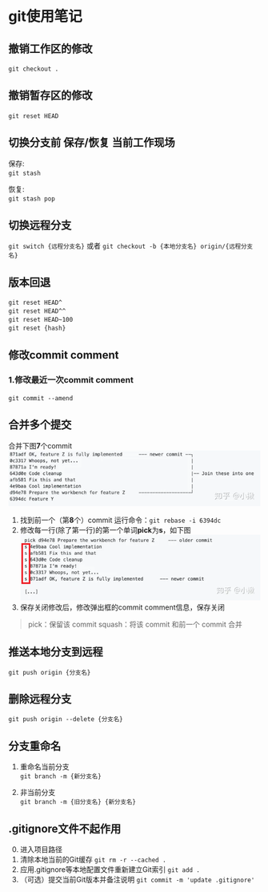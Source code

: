 # git使用笔记

## 撤销工作区的修改

`git checkout .`



## 撤销暂存区的修改

`git reset HEAD`



## 切换分支前 保存/恢复 当前工作现场

保存:  
`git stash`

恢复:  
`git stash pop`



## 切换远程分支

`git switch {远程分支名}`
或者
`git checkout -b {本地分支名} origin/{远程分支名}`

## 版本回退

`git reset HEAD^`  
`git reset HEAD^^`  
`git reset HEAD~100`  
`git reset {hash}`  



## 修改commit comment

### 1.修改最近一次commit comment

``git commit --amend``



## 合并多个提交

合并下图**7**个commit
![](../resources/img/mergeCommit1.webp)

1. 找到前一个（第**8**个）commit
   运行命令：``git rebase -i 6394dc``
2. 修改每一行(除了第一行)的第一个单词**pick**为**s**，如下图
   ![](../resources/img/mergeCommit2.png)
3. 保存关闭修改后，修改弹出框的commit comment信息，保存关闭

> pick：保留该 commit
> squash：将该 commit 和前一个 commit 合并



## 推送本地分支到远程

`git push origin {分支名}`



## 删除远程分支

`git push origin --delete {分支名}`



## 分支重命名

1. 重命名当前分支  
`git branch -m {新分支名}`

2. 非当前分支  
`git branch -m {旧分支名} {新分支名}`


## .gitignore文件不起作用

0. 进入项目路径
1. 清除本地当前的Git缓存
   ``git rm -r --cached .``
2. 应用.gitignore等本地配置文件重新建立Git索引
   ``git add .``
3. （可选）提交当前Git版本并备注说明
   ``git commit -m 'update .gitignore'``
